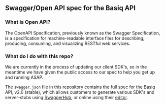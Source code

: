 ## Swagger/Open API spec for the Basiq API  

### What is Open API? 
The OpenAPI Specification, previously known as the Swagger Specification, is a specification for machine-readable interface files for describing, producing, consuming, and visualizing RESTful web services.

### What do I do with this repo?
We are currently in the process of updating our client SDK's, so in the meantime we have given the public access to our spec to help you get up and running ASAP. 

The `swagger.json` file in this repository contains the full spec for the Basiq API, v2.0 (stable), which allows customers to generate various SDK's and server-stubs using [SwaggerHub](https://swagger.io/tools/swagger-codegen/), or online using their [editor](https://editor.swagger.io/). 
